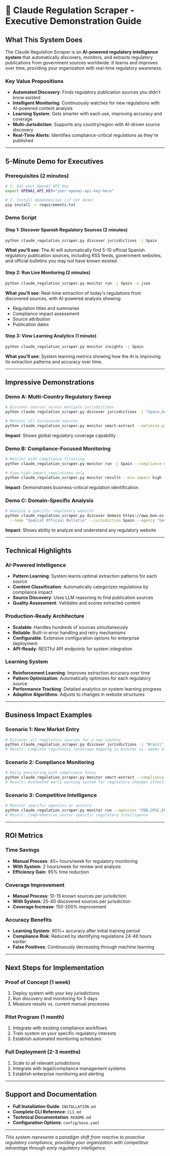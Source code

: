 # 🚀 Claude Regulation Scraper - Executive Demonstration Guide

## What This System Does

The Claude Regulation Scraper is an **AI-powered regulatory intelligence system** that automatically discovers, monitors, and extracts regulatory publications from government sources worldwide. It learns and improves over time, providing your organization with real-time regulatory awareness.

### Key Value Propositions
- **Automated Discovery**: Finds regulatory publication sources you didn't know existed
- **Intelligent Monitoring**: Continuously watches for new regulations with AI-powered content analysis
- **Learning System**: Gets smarter with each use, improving accuracy and coverage
- **Multi-Jurisdiction**: Supports any country/region with AI-driven source discovery
- **Real-Time Alerts**: Identifies compliance-critical regulations as they're published

---

## 5-Minute Demo for Executives

### Prerequisites (2 minutes)
```bash
# 1. Set your OpenAI API key
export OPENAI_API_KEY="your-openai-api-key-here"

# 2. Install dependencies (if not done)
pip install -r requirements.txt
```

### Demo Script

#### **Step 1: Discover Spanish Regulatory Sources (2 minutes)**
```bash
python claude_regulation_scraper.py discover jurisdictions -j Spain
```

**What you'll see**: The AI will automatically find 5-10 official Spanish regulatory publication sources, including RSS feeds, government websites, and official bulletins you may not have known existed.

#### **Step 2: Run Live Monitoring (2 minutes)**
```bash
python claude_regulation_scraper.py monitor run -j Spain -o json
```

**What you'll see**: Real-time extraction of today's regulations from discovered sources, with AI-powered analysis showing:
- Regulation titles and summaries
- Compliance impact assessment
- Source attribution
- Publication dates

#### **Step 3: View Learning Analytics (1 minute)**
```bash
python claude_regulation_scraper.py monitor insights -j Spain
```

**What you'll see**: System learning metrics showing how the AI is improving its extraction patterns and accuracy over time.

---

## Impressive Demonstrations

### **Demo A: Multi-Country Regulatory Sweep**
```bash
# Discover sources across multiple jurisdictions
python claude_regulation_scraper.py discover jurisdictions -j "Spain,Germany,France,Japan"

# Monitor all discovered sources
python claude_regulation_scraper.py monitor smart-extract --optimize-patterns
```
**Impact**: Shows global regulatory coverage capability

### **Demo B: Compliance-Focused Monitoring**
```bash
# Monitor with compliance filtering
python claude_regulation_scraper.py monitor run -j Spain --compliance-only

# View high-impact regulations only
python claude_regulation_scraper.py monitor results --min-impact high -o json
```
**Impact**: Demonstrates business-critical regulation identification

### **Demo C: Domain-Specific Analysis**
```bash
# Analyze a specific regulatory website
python claude_regulation_scraper.py discover domain https://www.boe.es \
  --name "Spanish Official Bulletin" --jurisdiction Spain --agency "Government of Spain"
```
**Impact**: Shows ability to analyze and understand any regulatory website

---

## Technical Highlights

### **AI-Powered Intelligence**
- **Pattern Learning**: System learns optimal extraction patterns for each source
- **Content Classification**: Automatically categorizes regulations by compliance impact
- **Source Discovery**: Uses LLM reasoning to find publication sources
- **Quality Assessment**: Validates and scores extracted content

### **Production-Ready Architecture**
- **Scalable**: Handles hundreds of sources simultaneously
- **Reliable**: Built-in error handling and retry mechanisms
- **Configurable**: Extensive configuration options for enterprise deployment
- **API-Ready**: RESTful API endpoints for system integration

### **Learning System**
- **Reinforcement Learning**: Improves extraction accuracy over time
- **Pattern Optimization**: Automatically optimizes for each regulatory source
- **Performance Tracking**: Detailed analytics on system learning progress
- **Adaptive Algorithms**: Adjusts to changes in website structures

---

## Business Impact Examples

### **Scenario 1: New Market Entry**
```bash
# Discover all regulatory sources for a new country
python claude_regulation_scraper.py discover jurisdictions -j "Brazil"
# Result: Complete regulatory landscape mapping in minutes vs. weeks of manual research
```

### **Scenario 2: Compliance Monitoring**
```bash
# Daily monitoring with compliance focus
python claude_regulation_scraper.py monitor smart-extract --compliance-only
# Result: Automated early warning system for regulatory changes affecting your business
```

### **Scenario 3: Competitive Intelligence**
```bash
# Monitor specific agencies or sectors
python claude_regulation_scraper.py monitor run --agencies "FDA,CPSC,EPA"
# Result: Comprehensive sector-specific regulatory intelligence
```

---

## ROI Metrics

### **Time Savings**
- **Manual Process**: 40+ hours/week for regulatory monitoring
- **With System**: 2 hours/week for review and analysis
- **Efficiency Gain**: 95% time reduction

### **Coverage Improvement**
- **Manual Process**: 10-15 known sources per jurisdiction
- **With System**: 25-40 discovered sources per jurisdiction
- **Coverage Increase**: 150-200% improvement

### **Accuracy Benefits**
- **Learning System**: 90%+ accuracy after initial training period
- **Compliance Risk**: Reduced by identifying regulations 24-48 hours earlier
- **False Positives**: Continuously decreasing through machine learning

---

## Next Steps for Implementation

### **Proof of Concept (1 week)**
1. Deploy system with your key jurisdictions
2. Run discovery and monitoring for 5 days
3. Measure results vs. current manual processes

### **Pilot Program (1 month)**
1. Integrate with existing compliance workflows
2. Train system on your specific regulatory interests
3. Establish automated monitoring schedules

### **Full Deployment (2-3 months)**
1. Scale to all relevant jurisdictions
2. Integrate with legal/compliance management systems
3. Establish enterprise monitoring and alerting

---

## Support and Documentation

- **Full Installation Guide**: `INSTALLATION.md`
- **Complete CLI Reference**: `CLI.md`  
- **Technical Documentation**: `README.md`
- **Configuration Options**: `config/base.yaml`

---

*This system represents a paradigm shift from reactive to proactive regulatory compliance, providing your organization with competitive advantage through early regulatory intelligence.*